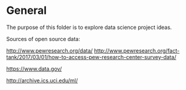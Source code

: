 # General

The purpose of this folder is to explore data science project ideas. 

Sources of open source data:

http://www.pewresearch.org/data/
http://www.pewresearch.org/fact-tank/2017/03/01/how-to-access-pew-research-center-survey-data/

https://www.data.gov/

http://archive.ics.uci.edu/ml/

